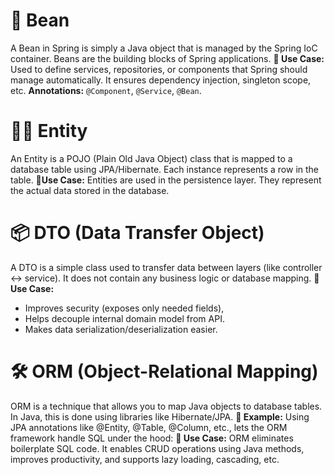 # 🪸 Bean
A Bean in Spring is simply a Java object that is managed by the Spring IoC container. Beans are the 
building blocks of Spring applications.
**🧠 Use Case:** Used to define services, repositories, or components that Spring should manage automatically. 
It ensures dependency injection, singleton scope, etc.
**Annotations:** `@Component`, `@Service`, `@Bean`.

# 🧍‍♂️ Entity
An Entity is a POJO (Plain Old Java Object) class that is mapped to a database table using 
JPA/Hibernate. Each instance represents a row in the table.
**🧰Use Case:** Entities are used in the persistence layer. They represent the actual data stored in the database.

# 📦 DTO (Data Transfer Object)
A DTO is a simple class used to transfer data between layers (like controller ↔ service). It 
does not contain any business logic or database mapping.
**🧰 Use Case:** 
- Improves security (exposes only needed fields), 
- Helps decouple internal domain model from API.
- Makes data serialization/deserialization easier.

# 🛠️ ORM (Object-Relational Mapping)
ORM is a technique that allows you to map Java objects to database tables. In Java, this is 
done using libraries like Hibernate/JPA.
**🧪 Example:**
    Using JPA annotations like @Entity, @Table, @Column, etc., lets the ORM framework handle SQL under the hood:
**🧰 Use Case:**
ORM eliminates boilerplate SQL code. It enables CRUD operations using Java methods, improves 
productivity, and supports lazy loading, cascading, etc.